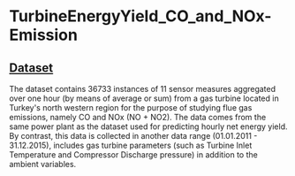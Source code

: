 # TurbineEnergyYield_CO_and_NOx-Emission

## [Dataset](https://archive.ics.uci.edu/ml/datasets/Gas+Turbine+CO+and+NOx+Emission+Data+Sethttps://archive.ics.uci.edu/ml/datasets/Gas+Turbine+CO+and+NOx+Emission+Data+Set)
The dataset contains 36733 instances of 11 sensor measures aggregated over one hour (by means of average or sum) from a gas turbine located in Turkey's north western region for the purpose of studying flue gas emissions, namely CO and NOx (NO + NO2). The data comes from the same power plant as the dataset used for predicting hourly net energy yield. By contrast, this data is collected in another data range (01.01.2011 - 31.12.2015), includes gas turbine parameters (such as Turbine Inlet Temperature and Compressor Discharge pressure) in addition to the ambient variables. 
